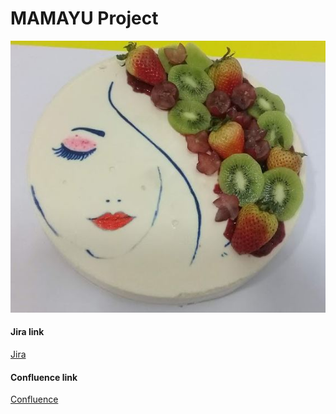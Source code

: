 # MAMAYU Project

![Mamayu Cali Colombia](assets/readme/images/COD_19_AGOSTO_2020.JPG?raw=true)

#### Jira link

[Jira](https://mamayu.atlassian.net/jira/software/projects/MAMAYU/boards/1)

#### Confluence link

[Confluence](https://mamayu.atlassian.net/jira/software/projects/MAMAYU/pages)
